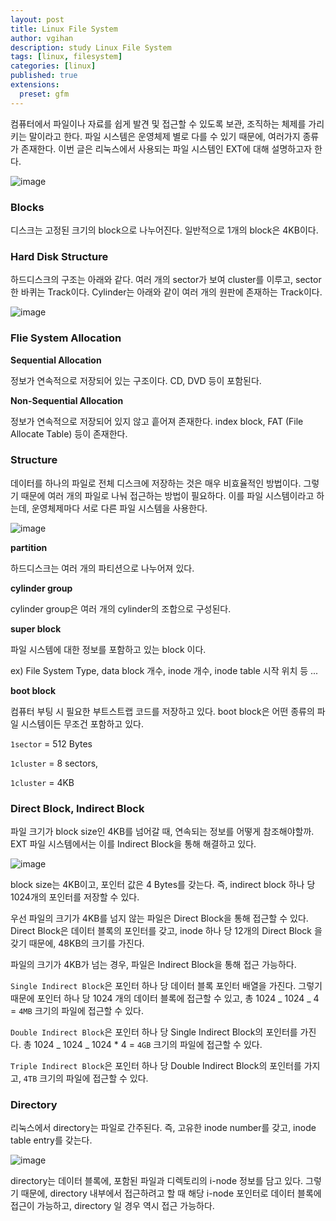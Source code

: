 ```yaml
---
layout: post
title: Linux File System
author: vgihan
description: study Linux File System
tags: [linux, filesystem]
categories: [linux]
published: true
extensions:
  preset: gfm
---
```


컴퓨터에서 파일이나 자료를 쉽게 발견 및 접근할 수 있도록 보관, 조직하는 체제를 가리키는 말이라고 한다. 파일 시스템은 운영체제 별로 다를 수 있기 때문에, 여러가지 종류가 존재한다. 이번 글은 리눅스에서 사용되는 파일 시스템인 EXT에 대해 설명하고자 한다.

![image](https://user-images.githubusercontent.com/49841765/176985965-1c7266c2-b7f2-4c2a-bb24-1abfdfad7dcd.png)

### Blocks

디스크는 고정된 크기의 block으로 나누어진다. 일반적으로 1개의 block은 4KB이다.

### Hard Disk Structure

하드디스크의 구조는 아래와 같다. 여러 개의 sector가 보여 cluster를 이루고, sector 한 바퀴는 Track이다. Cylinder는 아래와 같이 여러 개의 원판에 존재하는 Track이다.

![image](https://user-images.githubusercontent.com/49841765/176985971-74fd6bba-6907-417a-b4a8-dd3f79b34fcb.png)

### Flie System Allocation

**Sequential Allocation**

정보가 연속적으로 저장되어 있는 구조이다. CD, DVD 등이 포함된다.

**Non-Sequential Allocation**

정보가 연속적으로 저장되어 있지 않고 흩어져 존재한다. index block, FAT (File Allocate Table) 등이 존재한다.

### Structure

데이터를 하나의 파일로 전체 디스크에 저장하는 것은 매우 비효율적인 방법이다. 그렇기 때문에 여러 개의 파일로 나눠 접근하는 방법이 필요하다. 이를 파일 시스템이라고 하는데, 운영체제마다 서로 다른 파일 시스템을 사용한다.

![image](https://user-images.githubusercontent.com/49841765/176985976-80c071a4-5d52-45c5-beb5-bbeb61b59497.png)

**partition**

하드디스크는 여러 개의 파티션으로 나누어져 있다.

**cylinder group**

cylinder group은 여러 개의 cylinder의 조합으로 구성된다.

**super block**

파일 시스템에 대한 정보를 포함하고 있는 block 이다.

ex) File System Type, data block 개수, inode 개수, inode table 시작 위치 등 ...

**boot block**

컴퓨터 부팅 시 필요한 부트스트랩 코드를 저장하고 있다. boot block은 어떤 종류의 파일 시스템이든 무조건 포함하고 있다.

`1sector` = 512 Bytes

`1cluster` = 8 sectors,

`1cluster` = 4KB

### Direct Block, Indirect Block

파일 크기가 block size인 4KB를 넘어갈 때, 연속되는 정보를 어떻게 참조해야할까. EXT 파일 시스템에서는 이를 Indirect Block을 통해 해결하고 있다.

![image](https://user-images.githubusercontent.com/49841765/176985984-e9813f07-24eb-4ea4-a5d1-8b0c3e2d1374.png)

block size는 4KB이고, 포인터 값은 4 Bytes를 갖는다. 즉, indirect block 하나 당 1024개의 포인터를 저장할 수 있다.

우선 파일의 크기가 4KB를 넘지 않는 파일은 Direct Block을 통해 접근할 수 있다. Direct Block은 데이터 블록의 포인터를 갖고, inode 하나 당 12개의 Direct Block 을 갖기 때문에, 48KB의 크기를 가진다.

파일의 크기가 4KB가 넘는 경우, 파일은 Indirect Block을 통해 접근 가능하다.

`Single Indirect Block`은 포인터 하나 당 데이터 블록 포인터 배열을 가진다. 그렇기 때문에 포인터 하나 당 1024 개의 데이터 블록에 접근할 수 있고, 총 1024 _ 1024 _ 4 = `4MB` 크기의 파일에 접근할 수 있다.

`Double Indirect Block`은 포인터 하나 당 Single Indirect Block의 포인터를 가진다. 총 1024 _ 1024 _ 1024 \* 4 = `4GB` 크기의 파일에 접근할 수 있다.

`Triple Indirect Block`은 포인터 하나 당 Double Indirect Block의 포인터를 가지고, `4TB` 크기의 파일에 접근할 수 있다.

### Directory

리눅스에서 directory는 파일로 간주된다. 즉, 고유한 inode number를 갖고, inode table entry를 갖는다.

![image](https://user-images.githubusercontent.com/49841765/176985987-ef8cb783-1086-4267-9bce-d6d1066e96bf.png)

directory는 데이터 블록에, 포함된 파일과 디렉토리의 i-node 정보를 담고 있다. 그렇기 때문에, directory 내부에서 접근하려고 할 때 해당 i-node 포인터로 데이터 블록에 접근이 가능하고, directory 일 경우 역시 접근 가능하다.
